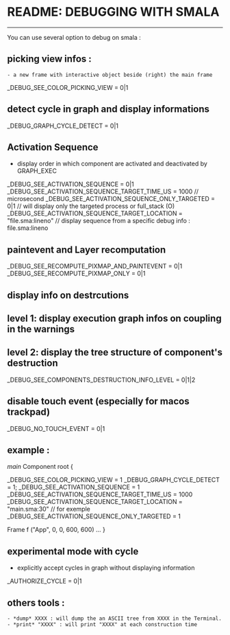 # README: DEBUGGING WITH SMALA
_____________________________

You can use several option to debug on smala :

## picking view infos :
    - a new frame with interactive object beside (right) the main frame

  _DEBUG_SEE_COLOR_PICKING_VIEW = 0|1
 
## detect cycle in graph and display informations

  _DEBUG_GRAPH_CYCLE_DETECT = 0|1

## Activation Sequence 
  - display order in which component are activated and deactivated by GRAPH_EXEC

  _DEBUG_SEE_ACTIVATION_SEQUENCE = 0|1
  _DEBUG_SEE_ACTIVATION_SEQUENCE_TARGET_TIME_US  = 1000 // microsecond
  _DEBUG_SEE_ACTIVATION_SEQUENCE_ONLY_TARGETED = 0|1 // will display only the targeted process or full_stack (O)
  _DEBUG_SEE_ACTIVATION_SEQUENCE_TARGET_LOCATION = "file.sma:lineno" // display sequence from a specific debug info : file.sma:lineno
## paintevent and Layer recomputation

  _DEBUG_SEE_RECOMPUTE_PIXMAP_AND_PAINTEVENT = 0|1
  _DEBUG_SEE_RECOMPUTE_PIXMAP_ONLY = 0|1

## display info on destrcutions
## level 1: display execution graph infos on coupling in the warnings
## level 2: display the tree structure of component's destruction

  _DEBUG_SEE_COMPONENTS_DESTRUCTION_INFO_LEVEL = 0|1|2

##  disable touch event  (especially for macos trackpad)

  _DEBUG_NO_TOUCH_EVENT = 0|1


## example : 

_main_
Component root {

  _DEBUG_SEE_COLOR_PICKING_VIEW = 1
  _DEBUG_GRAPH_CYCLE_DETECT = 1;
  _DEBUG_SEE_ACTIVATION_SEQUENCE = 1
  _DEBUG_SEE_ACTIVATION_SEQUENCE_TARGET_TIME_US  = 1000
  _DEBUG_SEE_ACTIVATION_SEQUENCE_TARGET_LOCATION = "main.sma:30" // for exemple
  _DEBUG_SEE_ACTIVATION_SEQUENCE_ONLY_TARGETED = 1
  
  Frame f ("App", 0, 0, 600, 600)
  ...
}

## experimental mode with cycle 
  - explicitly accept cycles in graph without displaying information

  _AUTHORIZE_CYCLE = 0|1

## others tools :
	- *dump* XXXX : will dump the an ASCII tree from XXXX in the Terminal.
	- *print* "XXXX" : will print "XXXX" at each construction time



